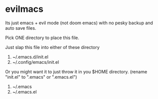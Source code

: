# evilmacs
Its just emacs + evil mode (not doom emacs) with no pesky backup and auto save files.

Pick ONE directory to place this file. 

Just slap this file into either of these directory
1. ~/.emacs.d/init.el
2. ~/.config/emacs/init.el

Or you might want it to just throw it in you $HOME directory.
(rename "init.el" to ".emacs" or ".emacs.el")
1. ~/.emacs
2. ~/.emacs.el
